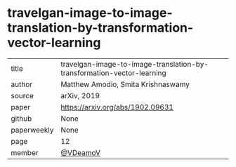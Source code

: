 # travelgan-image-to-image-translation-by-transformation-vector-learning
|  |  |
| :--- | :--- |
| title |  travelgan-image-to-image-translation-by-transformation-vector-learning |
| author |Matthew Amodio, Smita Krishnaswamy|
| source | arXiv, 2019 |
| paper | https://arxiv.org/abs/1902.09631 |
| github |None|
| paperweekly |None |
| page | 12 |
| member | [@VDeamoV](https://github.com/VDeamoV) |
